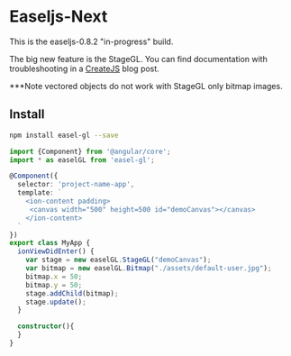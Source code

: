 # Easeljs-Next

This is the easeljs-0.8.2 "in-progress" build.

The big new feature is the StageGL.
You can find documentation with troubleshooting in a [CreateJS](http://blog.createjs.com/getting-started-with-stagegl/) blog post.

***Note vectored objects do not work with StageGL only bitmap images.

## Install

```bash
npm install easel-gl --save
```

```ts
import {Component} from '@angular/core';
import * as easelGL from 'easel-gl';

@Component({
  selector: 'project-name-app',
  template: `
    <ion-content padding>
     <canvas width="500" height=500 id="demoCanvas"></canvas>
    </ion-content>
  `
})
export class MyApp {
  ionViewDidEnter() {
    var stage = new easelGL.StageGL("demoCanvas");
    var bitmap = new easelGL.Bitmap("./assets/default-user.jpg");
    bitmap.x = 50;
    bitmap.y = 50;
    stage.addChild(bitmap);
    stage.update();
  }

  constructor(){
  }
}
```


